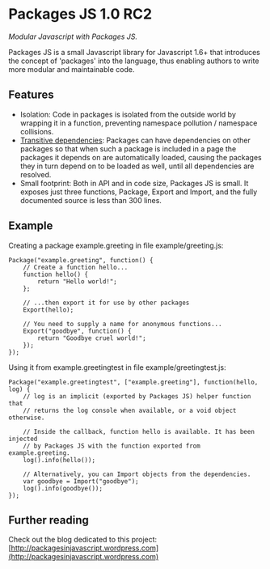 Packages JS 1.0 RC2
====================

_Modular Javascript with Packages JS._

Packages JS is a small Javascript library for Javascript 1.6+ that introduces 
the concept of 'packages' into the language, thus enabling authors to write 
more modular and maintainable code.

Features
--------
* Isolation: Code in packages is isolated from the outside world by wrapping it
  in a function, preventing namespace pollution / namespace collisions.
* [Transitive dependencies](http://en.wikipedia.org/wiki/Transitive_dependency):
  Packages can have dependencies on other packages so that when such a package 
  is included in a page the packages it depends on are automatically loaded, 
  causing the packages they in turn depend on to be loaded as well, until all 
  dependencies are resolved.
* Small footprint: Both in API and in code size, Packages JS is small. It 
  exposes just three functions, Package, Export and Import, and the fully
  documented source is less than 300 lines.

Example
-------
Creating a package example.greeting in file example/greeting.js:

	Package("example.greeting", function() {
		// Create a function hello...
		function hello() {
			return "Hello world!";
		};

		// ...then export it for use by other packages
		Export(hello);
		
		// You need to supply a name for anonymous functions...
		Export("goodbye", function() {
			return "Goodbye cruel world!";
		});
	});

Using it from example.greetingtest in file example/greetingtest.js:

	Package("example.greetingtest", ["example.greeting"], function(hello, log) {
		// log is an implicit (exported by Packages JS) helper function that
		// returns the log console when available, or a void object otherwise.

		// Inside the callback, function hello is available. It has been injected
		// by Packages JS with the function exported from example.greeting.
		log().info(hello());

		// Alternatively, you can Import objects from the dependencies.
		var goodbye = Import("goodbye");
		log().info(goodbye());
	});
	
Further reading
---------------
Check out the blog dedicated to this project:
[http://packagesinjavascript.wordpress.com](http://packagesinjavascript.wordpress.com)
